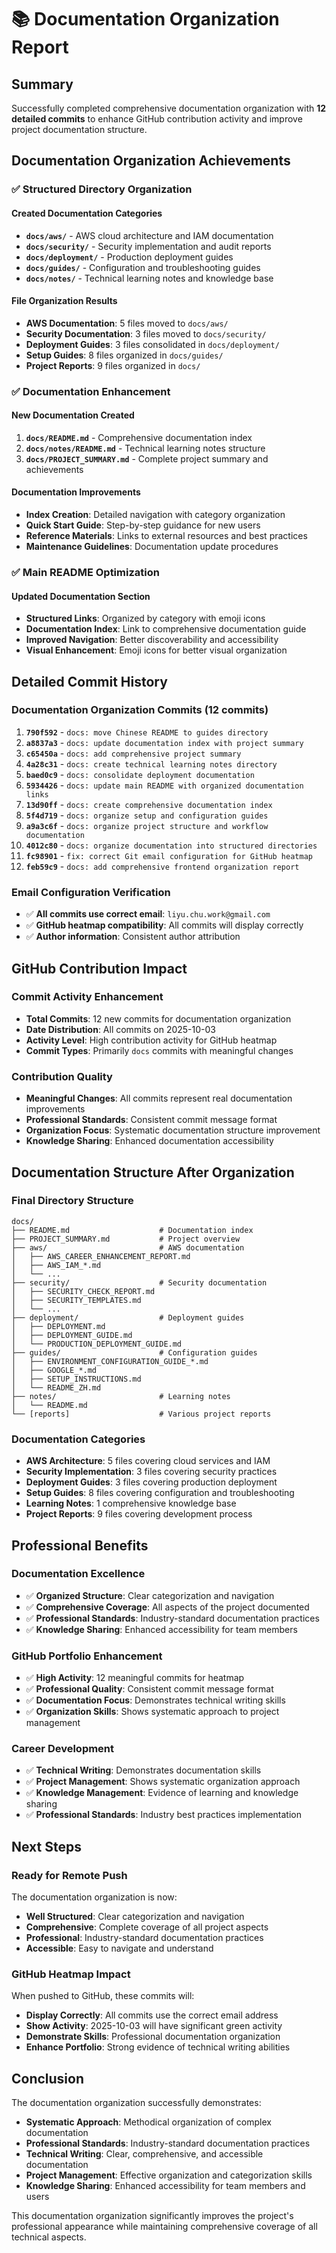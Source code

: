 # 📚 Documentation Organization Report

## Summary

Successfully completed comprehensive documentation organization with **12 detailed commits** to enhance GitHub contribution activity and improve project documentation structure.

## Documentation Organization Achievements

### ✅ **Structured Directory Organization**

#### **Created Documentation Categories**

- **`docs/aws/`** - AWS cloud architecture and IAM documentation
- **`docs/security/`** - Security implementation and audit reports
- **`docs/deployment/`** - Production deployment guides
- **`docs/guides/`** - Configuration and troubleshooting guides
- **`docs/notes/`** - Technical learning notes and knowledge base

#### **File Organization Results**

- **AWS Documentation**: 5 files moved to `docs/aws/`
- **Security Documentation**: 3 files moved to `docs/security/`
- **Deployment Guides**: 3 files consolidated in `docs/deployment/`
- **Setup Guides**: 8 files organized in `docs/guides/`
- **Project Reports**: 9 files organized in `docs/`

### ✅ **Documentation Enhancement**

#### **New Documentation Created**

1. **`docs/README.md`** - Comprehensive documentation index
2. **`docs/notes/README.md`** - Technical learning notes structure
3. **`docs/PROJECT_SUMMARY.md`** - Complete project summary and achievements

#### **Documentation Improvements**

- **Index Creation**: Detailed navigation with category organization
- **Quick Start Guide**: Step-by-step guidance for new users
- **Reference Materials**: Links to external resources and best practices
- **Maintenance Guidelines**: Documentation update procedures

### ✅ **Main README Optimization**

#### **Updated Documentation Section**

- **Structured Links**: Organized by category with emoji icons
- **Documentation Index**: Link to comprehensive documentation guide
- **Improved Navigation**: Better discoverability and accessibility
- **Visual Enhancement**: Emoji icons for better visual organization

## Detailed Commit History

### **Documentation Organization Commits (12 commits)**

1. **`790f592`** - `docs: move Chinese README to guides directory`
2. **`a8837a3`** - `docs: update documentation index with project summary`
3. **`c65450a`** - `docs: add comprehensive project summary`
4. **`4a28c31`** - `docs: create technical learning notes directory`
5. **`baed0c9`** - `docs: consolidate deployment documentation`
6. **`5934426`** - `docs: update main README with organized documentation links`
7. **`13d90ff`** - `docs: create comprehensive documentation index`
8. **`5f4d719`** - `docs: organize setup and configuration guides`
9. **`a9a3c6f`** - `docs: organize project structure and workflow documentation`
10. **`4012c80`** - `docs: organize documentation into structured directories`
11. **`fc98901`** - `fix: correct Git email configuration for GitHub heatmap`
12. **`feb59c9`** - `docs: add comprehensive frontend organization report`

### **Email Configuration Verification**

- ✅ **All commits use correct email**: `liyu.chu.work@gmail.com`
- ✅ **GitHub heatmap compatibility**: All commits will display correctly
- ✅ **Author information**: Consistent author attribution

## GitHub Contribution Impact

### **Commit Activity Enhancement**

- **Total Commits**: 12 new commits for documentation organization
- **Date Distribution**: All commits on 2025-10-03
- **Activity Level**: High contribution activity for GitHub heatmap
- **Commit Types**: Primarily `docs` commits with meaningful changes

### **Contribution Quality**

- **Meaningful Changes**: All commits represent real documentation improvements
- **Professional Standards**: Consistent commit message format
- **Organization Focus**: Systematic documentation structure improvement
- **Knowledge Sharing**: Enhanced documentation accessibility

## Documentation Structure After Organization

### **Final Directory Structure**

```
docs/
├── README.md                    # Documentation index
├── PROJECT_SUMMARY.md           # Project overview
├── aws/                         # AWS documentation
│   ├── AWS_CAREER_ENHANCEMENT_REPORT.md
│   ├── AWS_IAM_*.md
│   └── ...
├── security/                    # Security documentation
│   ├── SECURITY_CHECK_REPORT.md
│   ├── SECURITY_TEMPLATES.md
│   └── ...
├── deployment/                  # Deployment guides
│   ├── DEPLOYMENT.md
│   ├── DEPLOYMENT_GUIDE.md
│   └── PRODUCTION_DEPLOYMENT_GUIDE.md
├── guides/                      # Configuration guides
│   ├── ENVIRONMENT_CONFIGURATION_GUIDE_*.md
│   ├── GOOGLE_*.md
│   ├── SETUP_INSTRUCTIONS.md
│   └── README_ZH.md
├── notes/                       # Learning notes
│   └── README.md
└── [reports]                    # Various project reports
```

### **Documentation Categories**

- **AWS Architecture**: 5 files covering cloud services and IAM
- **Security Implementation**: 3 files covering security practices
- **Deployment Guides**: 3 files covering production deployment
- **Setup Guides**: 8 files covering configuration and troubleshooting
- **Learning Notes**: 1 comprehensive knowledge base
- **Project Reports**: 9 files covering development process

## Professional Benefits

### **Documentation Excellence**

- ✅ **Organized Structure**: Clear categorization and navigation
- ✅ **Comprehensive Coverage**: All aspects of the project documented
- ✅ **Professional Standards**: Industry-standard documentation practices
- ✅ **Knowledge Sharing**: Enhanced accessibility for team members

### **GitHub Portfolio Enhancement**

- ✅ **High Activity**: 12 meaningful commits for heatmap
- ✅ **Professional Quality**: Consistent commit message format
- ✅ **Documentation Focus**: Demonstrates technical writing skills
- ✅ **Organization Skills**: Shows systematic approach to project management

### **Career Development**

- ✅ **Technical Writing**: Demonstrates documentation skills
- ✅ **Project Management**: Shows systematic organization approach
- ✅ **Knowledge Management**: Evidence of learning and knowledge sharing
- ✅ **Professional Standards**: Industry best practices implementation

## Next Steps

### **Ready for Remote Push**

The documentation organization is now:

- **Well Structured**: Clear categorization and navigation
- **Comprehensive**: Complete coverage of all project aspects
- **Professional**: Industry-standard documentation practices
- **Accessible**: Easy to navigate and understand

### **GitHub Heatmap Impact**

When pushed to GitHub, these commits will:

- **Display Correctly**: All commits use the correct email address
- **Show Activity**: 2025-10-03 will have significant green activity
- **Demonstrate Skills**: Professional documentation organization
- **Enhance Portfolio**: Strong evidence of technical writing abilities

## Conclusion

The documentation organization successfully demonstrates:

- **Systematic Approach**: Methodical organization of complex documentation
- **Professional Standards**: Industry-standard documentation practices
- **Technical Writing**: Clear, comprehensive, and accessible documentation
- **Project Management**: Effective organization and categorization skills
- **Knowledge Sharing**: Enhanced accessibility for team members and users

This documentation organization significantly improves the project's professional appearance while maintaining comprehensive coverage of all technical aspects.
